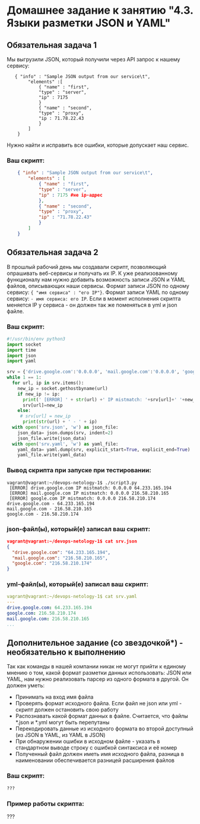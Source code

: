 # Домашнее задание к занятию "4.3. Языки разметки JSON и YAML"


## Обязательная задача 1
Мы выгрузили JSON, который получили через API запрос к нашему сервису:
```
   { "info" : "Sample JSON output from our service\t",
        "elements" :[
            { "name" : "first",
            "type" : "server",
            "ip" : 7175 
            }
            { "name" : "second",
            "type" : "proxy",
            "ip : 71.78.22.43
            }
        ]
    }
```
  Нужно найти и исправить все ошибки, которые допускает наш сервис.
  
  ### Ваш скрипт:
```json
    { "info" : "Sample JSON output from our service\t",
        "elements" : [
            { "name" : "first",
            "type" : "server",
            "ip" : 7175 #не ip-адрес
            },
            { "name" : "second",
            "type" : "proxy",
            "ip" : "71.78.22.43"
            }
        ]
    }
```
## Обязательная задача 2
В прошлый рабочий день мы создавали скрипт, позволяющий опрашивать веб-сервисы и получать их IP. К уже реализованному функционалу нам нужно добавить возможность записи JSON и YAML файлов, описывающих наши сервисы. Формат записи JSON по одному сервису: `{ "имя сервиса" : "его IP"}`. Формат записи YAML по одному сервису: `- имя сервиса: его IP`. Если в момент исполнения скрипта меняется IP у сервиса - он должен так же поменяться в yml и json файле.

### Ваш скрипт:
```python
#!/usr/bin/env python3
import socket
import time
import json
import yaml

srv = {'drive.google.com':'0.0.0.0', 'mail.google.com':'0.0.0.0', 'google.com':'0.0.0.0'}
while 1 == 1:
  for url, ip in srv.items():
    new_ip = socket.gethostbyname(url)
    if new_ip != ip:
      print(' [ERROR] ' + str(url) +' IP mistmatch: '+srv[url]+' '+new_ip)
      srv[url]=new_ip
    else:
     # srv[url] = new_ip
      print(str(url) + ' - ' + ip)
  with open('srv.json', 'w') as json_file:
    json_data= json.dumps(srv, indent=2)
    json_file.write(json_data)
  with open('srv.yaml', 'w') as yaml_file:
    yaml_data= yaml.dump(srv, explicit_start=True, explicit_end=True)
    yaml_file.write(yaml_data)
```

### Вывод скрипта при запуске при тестировании:
```
vagrant@vagrant:~/devops-netology-1$ ./script3.py
 [ERROR] drive.google.com IP mistmatch: 0.0.0.0 64.233.165.194
 [ERROR] mail.google.com IP mistmatch: 0.0.0.0 216.58.210.165
 [ERROR] google.com IP mistmatch: 0.0.0.0 216.58.210.174
drive.google.com - 64.233.165.194
mail.google.com - 216.58.210.165
google.com - 216.58.210.174
```

### json-файл(ы), который(е) записал ваш скрипт:
```json
vagrant@vagrant:~/devops-netology-1$ cat srv.json
{
  "drive.google.com": "64.233.165.194",
  "mail.google.com": "216.58.210.165",
  "google.com": "216.58.210.174"
}
```

### yml-файл(ы), который(е) записал ваш скрипт:
```yaml
vagrant@vagrant:~/devops-netology-1$ cat srv.yaml
---
drive.google.com: 64.233.165.194
google.com: 216.58.210.174
mail.google.com: 216.58.210.165
...
```

## Дополнительное задание (со звездочкой*) - необязательно к выполнению

Так как команды в нашей компании никак не могут прийти к единому мнению о том, какой формат разметки данных использовать: JSON или YAML, нам нужно реализовать парсер из одного формата в другой. Он должен уметь:
   * Принимать на вход имя файла
   * Проверять формат исходного файла. Если файл не json или yml - скрипт должен остановить свою работу
   * Распознавать какой формат данных в файле. Считается, что файлы *.json и *.yml могут быть перепутаны
   * Перекодировать данные из исходного формата во второй доступный (из JSON в YAML, из YAML в JSON)
   * При обнаружении ошибки в исходном файле - указать в стандартном выводе строку с ошибкой синтаксиса и её номер
   * Полученный файл должен иметь имя исходного файла, разница в наименовании обеспечивается разницей расширения файлов

### Ваш скрипт:
```python
???
```

### Пример работы скрипта:
???
